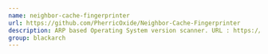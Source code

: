 ```yaml
---
name: neighbor-cache-fingerprinter
url: https://github.com/PherricOxide/Neighbor-Cache-Fingerprinter
description: ARP based Operating System version scanner. URL : https://github.com/PherricOxide/Neighbor-Cache-Fingerprinter Groups : blackarch blackarch-fingerprint blackarch-networking
group: blackarch
---
```

